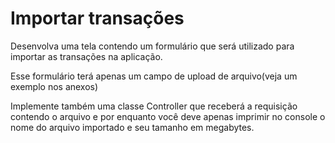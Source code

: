 # Importar transações

Desenvolva uma tela contendo um formulário que será utilizado para importar as transações na aplicação.

Esse formulário terá apenas um campo de upload de arquivo(veja um exemplo nos anexos)

Implemente também uma classe Controller que receberá a requisição contendo o arquivo e por enquanto você deve apenas imprimir no console o nome do arquivo importado e seu tamanho em megabytes.